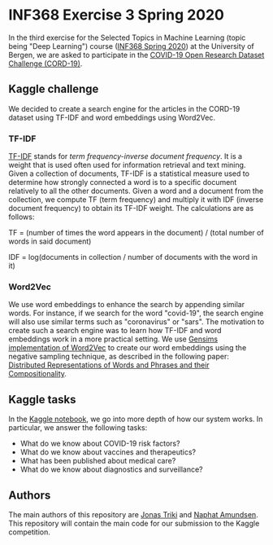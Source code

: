 # INF368 Exercise 3 Spring 2020
In the third exercise for the Selected Topics in Machine Learning (topic being "Deep Learning") course ([INF368 Spring 2020](https://www.uib.no/en/course/INF368?sem=2020v)) at the University of Bergen, we are asked to participate in the [COVID-19 Open Research Dataset Challenge (CORD-19)](https://www.kaggle.com/allen-institute-for-ai/CORD-19-research-challenge).

## Kaggle challenge
We decided to create a search engine for the articles in the CORD-19 dataset using TF-IDF and word embeddings using Word2Vec.

### TF-IDF 
[TF-IDF](http://tfidf.com/) stands for *term frequency-inverse document frequency*. It is a weight that is used often used for information retrieval and text mining. Given a collection of documents, TF-IDF is a statistical measure used to determine how strongly connected a word is to a specific document relatively to all the other documents. Given a word and a document from the collection, we compute TF (term frequency) and multiply it with IDF (inverse document frequency) to obtain its TF-IDF weight. The calculations are as follows:

TF = (number of times the word appears in the document) / (total number of words in said document)

IDF = log(documents in collection / number of documents with the word in it)

### Word2Vec
We use word embeddings to enhance the search by appending similar words. For instance, if we search for the word "covid-19", the search engine will also use similar terms such as "coronavirus" or "sars". The motivation to create such a search engine was to learn how TF-IDF and word embeddings work in a more practical setting. We use [Gensims implementation of Word2Vec](https://radimrehurek.com/gensim/models/word2vec.html) to create our word embeddings using the negative sampling technique, as described in the following paper: [Distributed Representations of Words and Phrases and their Compositionality](https://arxiv.org/pdf/1310.4546.pdf).

## Kaggle tasks
In the [Kaggle notebook](https://www.kaggle.com/trikiuib/coordle-search-engine-using-word2vec-and-tf-idf), we go into more depth of how our system works. In particular, we answer the following tasks:
* What do we know about COVID-19 risk factors?
* What do we know about vaccines and therapeutics?
* What has been published about medical care?
* What do we know about diagnostics and surveillance?

## Authors
The main authors of this repository are [Jonas Triki](https://github.com/JonasTriki) and [Naphat Amundsen](https://github.com/Laohachot). This repository will contain the main code for our submission to the Kaggle competition.
